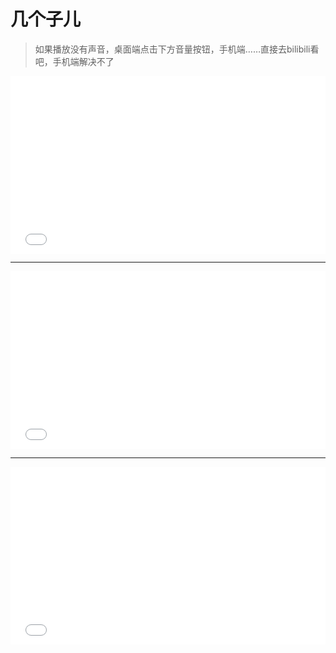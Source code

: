 # 几个子儿

> 如果播放没有声音，桌面端点击下方音量按钮，手机端……直接去bilibili看吧，手机端解决不了

<iframe src="//player.bilibili.com/player.html?isOutside=true&aid=114932083329609&bvid=BV1nk8JznE9C&cid=31343248449&p=1" scrolling="no" border="0" frameborder="no" framespacing="0" allowfullscreen="true" style="width: 100%; aspect-ratio: 16/9; height: auto;"></iframe>

---

<iframe src="//player.bilibili.com/player.html?isOutside=true&aid=114964496980418&bvid=BV18yhVzUE5D&cid=31461870810&p=1" scrolling="no" border="0" frameborder="no" framespacing="0" allowfullscreen="true" style="width: 100%; aspect-ratio: 16/9; height: auto;"></iframe>

---

<iframe src="//player.bilibili.com/player.html?isOutside=true&aid=114966661242001&bvid=BV1RFh7zNE6s&cid=31469211560&p=1" scrolling="no" border="0" frameborder="no" framespacing="0" allowfullscreen="true" style="width: 100%; aspect-ratio: 16/9; height: auto;"></iframe>